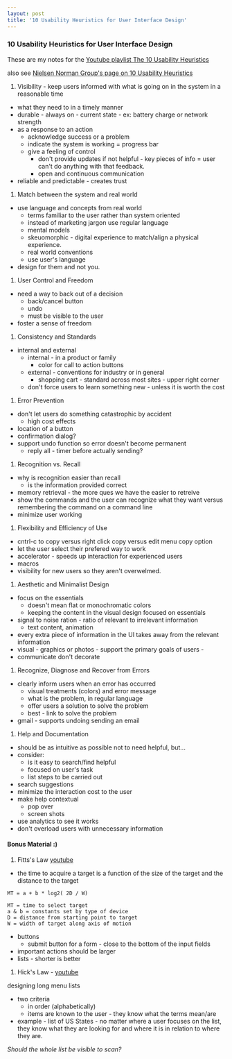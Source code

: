 ```yaml
---
layout: post
title: '10 Usability Heuristics for User Interface Design'
---
```


### 10 Usability Heuristics for User Interface Design


These are my notes for the [Youtube playlist The 10 Usability Heuristics](https://www.youtube.com/playlist?list=PLJOFJ3Ok_idtb2YeifXlG1-TYoMBLoG6I)

also see [Nielsen Norman Group's page on 10 Usability Heuristics](https://www.nngroup.com/articles/ten-usability-heuristics/)


1. Visibility - keep users informed with what is going on in the system in a reasonable time
* what they need to in a timely manner
* durable - always on - current state - ex: battery charge or network strength
* as a response to an action 
  * acknowledge success or a problem
  * indicate the system is working = progress bar
  * give a feeling of control
    * don't provide updates if not helpful - key pieces of info = user can't do anything with that feedback.
    * open and continuous communication
* reliable and predictable - creates trust

1. Match between the system and real world
* use language and concepts from real world
  * terms familiar to the user rather than system oriented 
  * instead of marketing jargon use regular language
  * mental models 
  * skeuomorphic - digital experience to match/align a physical experience.
  * real world conventions 
  * use user's language
* design for them and not you.

1. User Control and Freedom
* need a way to back out of a decision
  * back/cancel button
  * undo
  * must be visible to the user
* foster a sense of freedom 

1. Consistency and Standards
* internal and external
  * internal - in a product or family 
    * color for call to action buttons 
  * external - conventions for industry or in general
    * shopping cart - standard across most sites - upper right corner
  * don't force users to learn something new - unless it is worth the cost

1. Error Prevention
* don't let users do something catastrophic by accident
  * high cost effects
* location of a button
* confirmation dialog?
* support undo function so error doesn't become permanent
  * reply all - timer before actually sending?

1. Recognition vs. Recall
* why is recognition easier than recall
  * is the information provided correct
* memory retrieval - the more ques we have the easier to retreive
* show the commands and the user can recognize what they want versus remembering the command on a command line
* minimize user working

1. Flexibility and Efficiency of Use
* cntrl-c to copy versus right click copy versus edit menu copy option
* let the user select their prefered way to work
* accelerator - speeds up interaction for experienced users
* macros
* visibility for new users so they aren't overwelmed.

1. Aesthetic and Minimalist Design
* focus on the essentials
  * doesn't mean flat or monochromatic colors
  * keeping the content in the visual design focused on essentials
* signal to noise ration - ratio of relevant to irrelevant information
  * text content, animation
* every extra piece of information in the UI takes away from the relevant information
* visual - graphics or photos - support the primary goals of users - 
* communicate don't decorate

1. Recognize, Diagnose and Recover from Errors
* clearly inform users when an error has occurred
  * visual treatments (colors) and error message
  * what is the problem, in regular language
  * offer users a solution to solve the problem
  * best - link to solve the problem 
* gmail - supports undoing sending an email

1. Help and Documentation
* should be as intuitive as possible not to need helpful, but...
* consider:
  * is it easy to search/find helpful
  * focused on user's task
  * list steps to be carried out
* search suggestions
* minimize the interaction cost to the user
* make help contextual
  * pop over
  * screen shots
* use analytics to see it works
* don't overload users with unnecessary information

#### Bonus Material :)

1. Fitts's Law  [youtube](https://www.youtube.com/watch?v=M-9FbUJk6tI)

* the time to acquire a target is a function of the size of the target and the distance to the target

```
MT = a + b * log2( 2D / W)

MT = time to select target 
a & b = constants set by type of device
D = distance from starting point to target
W = width of target along axis of motion
```

* buttons 
  * submit button for a form - close to the bottom of the input fields
* important actions should be larger
* lists - shorter is better


1. Hick's Law - [youtube](https://www.youtube.com/watch?v=pbbTOzArcWQ)

designing long menu lists

* two criteria
  * in order (alphabetically)
  * items are known to the user - they know what the terms mean/are
* example - list of US States - no matter where a user focuses on the list, they know what they are looking for and where it is in relation to where they are.

*Should the whole list  be visible to scan?*

